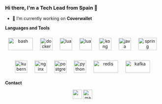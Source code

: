 <h3 align="left">Hi there, I'm a Tech Lead from Spain 👋</h3>

- 🔭 I’m currently working on **Coverwallet**

**Languages and Tools**
<p align="center">
	<img style="padding: 10px;" src="https://upload.wikimedia.org/wikipedia/commons/thumb/8/82/Gnu-bash-logo.svg/2560px-Gnu-bash-logo.svg.png" alt="bash" width="80" height="40"/>
	<img style="padding: 10px;" src="https://cdn4.iconfinder.com/data/icons/logos-and-brands/512/97_Docker_logo_logos-512.png" alt="docker" width="40" height="40"/>
        <img style="padding: 10px;" src="https://www.vectorlogo.zone/logos/lua/lua-icon.svg" alt="lua" width="40" height="40"/>
	<img style="padding: 10px;" src="https://cdn.worldvectorlogo.com/logos/typescript.svg" alt="lua" width="40" height="40"/>
	<img style="padding: 10px;" src="https://i0.wp.com/konghq.com/wp-content/uploads/2017/11/kong-community-team_512x512.png?ssl=1" alt="kong" width="40" height="40"/>
	<img style="padding: 10px;" src="https://cdn.worldvectorlogo.com/logos/java.svg" alt="java" width="40" height="40"/>
	<img style="padding: 10px;" src="https://w7.pngwing.com/pngs/713/936/png-transparent-spring-framework-representational-state-transfer-java-api-for-restful-web-services-microservices-others-text-trademark-logo.png" alt="spring" width="60" height="40"/>
</p>
<p align="center">
	<img style="padding: 10px;" src="https://www.vectorlogo.zone/logos/kubernetes/kubernetes-icon.svg" alt="kubernetes" width="40" height="40"/>
	<img style="padding: 10px;" src="https://www.svgrepo.com/show/303554/nginx-logo.svg" alt="nginx" width="40" height="40"/>
	<img style="padding: 10px;" src="https://w7.pngwing.com/pngs/559/367/png-transparent-postgresql-object-relational-database-oracle-database-freebsd-icon-text-logo-head.png" alt="postgresql" width="40" height="40"/>
	<img style="padding: 10px;" src="https://upload.wikimedia.org/wikipedia/commons/thumb/c/c3/Python-logo-notext.svg/1200px-Python-logo-notext.svg.png" alt="python" width="40" height="40"/>
	<img style="padding: 10px;" src="https://upload.wikimedia.org/wikipedia/fr/6/6b/Redis_Logo.svg" alt="redis" width="80" height="40"/>
	<img style="padding: 10px;" src="https://www.cprime.com/wp-content/uploads/2021/09/Apache-Kafka-Tutorial-Image-1-copy.png" alt="kafka" width="80" height="40"/>
</p>




**Contact**
<p align="center">
	<a href="mailto:manuelmolinoscrespo@gmail.com" target="blank"><img align="center" src="https://www.pinclipart.com/picdir/big/447-4477875_mail-svg-icon-round-gmail-logo-png-clipart.png" height="30" width="30" /></a>
	<a href="https://linkedin.com/in/manuel-molinos-crespo-86a44399" target="blank"><img align="center" src="https://cdn.jsdelivr.net/npm/simple-icons@3.0.1/icons/linkedin.svg" alt="manuel-molinos-crespo-86a44399" height="30" width="30" /></a>
</p>
